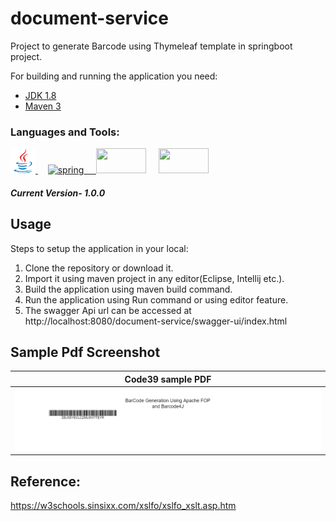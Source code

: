 # document-service

Project to generate Barcode using Thymeleaf template in springboot project.

For building and running the application you need:

- [JDK 1.8](http://www.oracle.com/technetwork/java/javase/downloads/jdk8-downloads-2133151.html)
- [Maven 3](https://maven.apache.org)

<h3 align="left">Languages and Tools:</h3>
<p align="left">    
   <a href="https://www.java.com" target="_blank" rel="noreferrer"> <img src="https://raw.githubusercontent.com/devicons/devicon/master/icons/java/java-original.svg" alt="java" width="40" height="40"/> </a> &nbsp;&nbsp;&nbsp;
   <a href="https://spring.io/" target="_blank" rel="noreferrer"> 
   <img src="https://www.vectorlogo.zone/logos/springio/springio-icon.svg" alt="spring" width="40" height="40"/> &nbsp;&nbsp;&nbsp;
   </a> 
    <a href="http://barcode4j.sourceforge.net/" target="_blank" rel="noreferrer" ><img src="http://barcode4j.sourceforge.net/resources/images/barcode4j-logo.gif" width="80" height="40"/></a>&nbsp;&nbsp;&nbsp;&nbsp;
    <a href="https://xmlgraphics.apache.org/fop/1.1/graphics.html" target="_blank" rel="noreferrer" ><img src="https://xmlgraphics.apache.org/images/apache-fop-logo.jpg" width="80" height="40"/></a>&nbsp;&nbsp;&nbsp;&nbsp;

  
</p>

##### Current Version- 1.0.0

## Usage

Steps to setup the application in your local:

1) Clone the repository or download it.
2) Import it using maven project in any editor(Eclipse, Intellij etc.).
3) Build the application using maven build command.
4) Run the application using Run command or using editor feature.
5) The swagger Api url can be accessed at http://localhost:8080/document-service/swagger-ui/index.html


## Sample Pdf Screenshot
|                         Code39 sample PDF                         |
:-----------------------------------------------------------------:|
| ![Sample PDF](/document-service/Code39_Barcode_Example_Image.png) |


## Reference:
   https://w3schools.sinsixx.com/xslfo/xslfo_xslt.asp.htm
